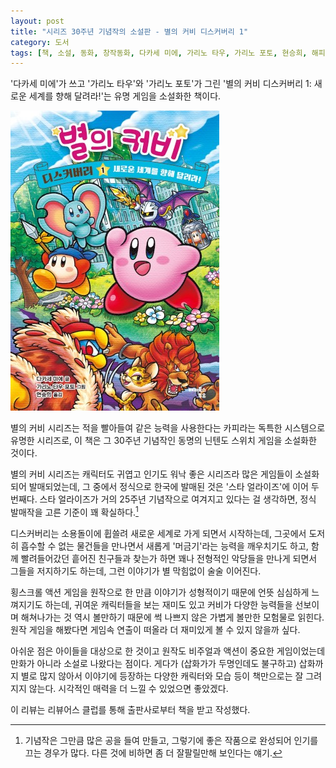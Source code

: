 ```yaml
---
layout: post
title: "시리즈 30주년 기념작의 소설판 - 별의 커비 디스커버리 1"
category: 도서
tags: [책, 소설, 동화, 창작동화, 다카세 미에, 가리노 타우, 가리노 포토, 현승희, 해피북스투유, 리뷰어스 클럽, 서평]
---
```


'다카세 미에'가 쓰고
'가리노 타우'와
'가리노 포토'가 그린
'별의 커비 디스커버리 1: 새로운 세계를 향해 달려라!'는
유명 게임을 소설화한 책이다.

![표지](/images/hoshi-no-kirby-discovery-shinsekai-he-hashiridase-hen-book-h480.jpg)

별의 커비 시리즈는
적을 빨아들여 같은 능력을 사용한다는 카피라는 독특한 시스템으로 유명한 시리즈로,
이 책은 그 30주년 기념작인 동명의 닌텐도 스위치 게임을 소설화한 것이다.

별의 커비 시리즈는 캐릭터도 귀엽고 인기도 워낙 좋은 시리즈라
많은 게임들이 소설화되어 발매되었는데,
그 중에서 정식으로 한국에 발매된 것은
'스타 얼라이즈'에 이어 두번째다.
스타 얼라이즈가 거의 25주년 기념작으로 여겨지고 있다는 걸 생각하면,
정식 발매작을 고른 기준이 꽤 확실하다.[^1]

[^1]: 기념작은 그만큼 많은 공을 들여 만들고, 그렇기에 좋은 작품으로 완성되어 인기를 끄는 경우가 많다. 다른 것에 비하면 좀 더 잘팔릴만해 보인다는 얘기.

디스커버리는 소용돌이에 휩쓸려 새로운 세계로 가게 되면서 시작하는데,
그곳에서 도저히 흡수할 수 없는 물건들을 만나면서
새롭게 '머금기'라는 능력을 깨우치기도 하고,
함께 빨려들어갔던 흩어진 친구들과 찾는가 하면
꽤나 전형적인 악당들을 만나게 되면서 그들을 저지하기도 하는데,
그런 이야기가 별 막힘없이 술술 이어진다.

횡스크롤 액션 게임을 원작으로 한 만큼
이야기가 성형적이기 때문에
언뜻 심심하게 느껴지기도 하는데,
귀여운 캐릭터들을 보는 재미도 있고
커비가 다양한 능력들을 선보이며 해쳐나가는 것 역시 볼만하기 때문에
썩 나쁘지 않은 가볍게 볼만한 모험물로 읽힌다.
원작 게임을 해봤다면 게임속 연출이 떠올라 더 재미있게 볼 수 있지 않을까 싶다.

아쉬운 점은 아이들을 대상으로 한 것이고
원작도 비주얼과 액션이 중요한 게임이었는데
만화가 아니라 소설로 나왔다는 점이다.
게다가 (삽화가가 두명인데도 불구하고) 삽화까지 별로 많지 않아서
이야기에 등장하는 다양한 캐릭터와 모습 등이 책만으로는 잘 그려지지 않는다.
시각적인 매력을 더 느낄 수 있었으면 좋았겠다.



<div class="im im-info">
이 리뷰는 리뷰어스 클럽를 통해 출판사로부터 책을 받고 작성했다.
</div>
